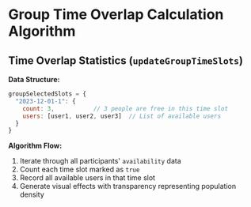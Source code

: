 # Group Time Overlap Calculation Algorithm

## Time Overlap Statistics (`updateGroupTimeSlots`)

**Data Structure:**
```javascript
groupSelectedSlots = {
  "2023-12-01-1": {
    count: 3,           // 3 people are free in this time slot
    users: [user1, user2, user3]  // List of available users
  }
}
```

**Algorithm Flow:**
1. Iterate through all participants' `availability` data
2. Count each time slot marked as `true`
3. Record all available users in that time slot
4. Generate visual effects with transparency representing population density 
